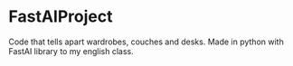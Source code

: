 # FastAIProject

Code that tells apart wardrobes, couches and desks. Made in python with FastAI library to my english class.
